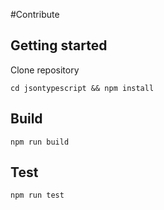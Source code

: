 
#Contribute

## Getting started
Clone repository

```
cd jsontypescript && npm install
```

## Build

```
npm run build
```

## Test

```
npm run test
```